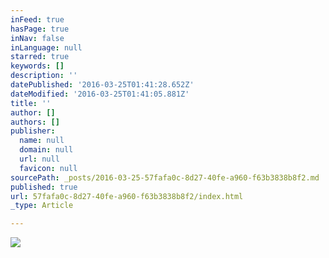 ```yaml
---
inFeed: true
hasPage: true
inNav: false
inLanguage: null
starred: true
keywords: []
description: ''
datePublished: '2016-03-25T01:41:28.652Z'
dateModified: '2016-03-25T01:41:05.881Z'
title: ''
author: []
authors: []
publisher:
  name: null
  domain: null
  url: null
  favicon: null
sourcePath: _posts/2016-03-25-57fafa0c-8d27-40fe-a960-f63b3838b8f2.md
published: true
url: 57fafa0c-8d27-40fe-a960-f63b3838b8f2/index.html
_type: Article

---
```

![](https://the-grid-user-content.s3-us-west-2.amazonaws.com/3b9c25ae-4a5a-4216-ade9-84c45eaee572.jpg)